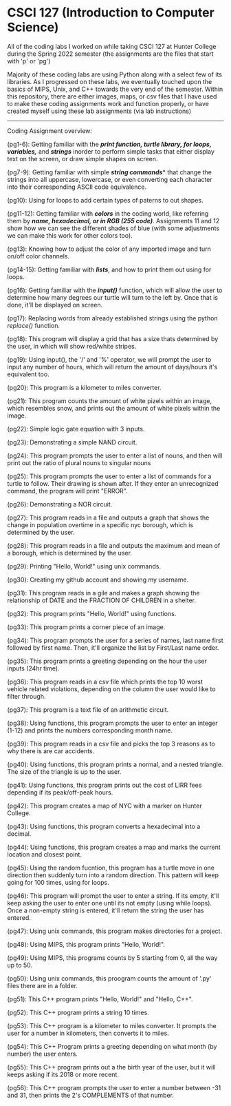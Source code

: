 # CSCI 127 (Introduction to Computer Science)
All of the coding labs I worked on while taking CSCI 127 at Hunter College during the Spring 2022 semester (the assignments are the files that start with 'p' or 'pg')

Majority of these coding labs are using Python along with a select few of its libraries. As I progressed on these labs, we eventually touched upon the basics of MIPS, Unix, and C++ towards the very end of the semester. Within this repository, there are either images, maps, or csv files that I have used to make these coding assignments work and function properly, or have created myself using these lab assignments (via lab instructions)
____________________________________________________________________________________________________________________________________________________________
Coding Assignment overview: 

  (pg1-6): Getting familiar with the ***print function, turtle library, for loops, variables,*** and ***strings*** inorder to perform simple tasks that either display text on the screen, or draw simple shapes on screen.
  
  (pg7-9): Getting familiar with simple ***string commands**** that change the strings into all uppercase, lowercase, or even converting each character into their corresponding ASCII code equivalence.
  
  (pg10): Using for loops to add certain types of paterns to out shapes.
  
  (pg11-12): Getting familiar with ***colors*** in the coding world, like referring them by ***name, hexadecimal, or in RGB (255 code)***. Assignments 11 and 12 show how we can see the different shades of blue (with some adjustments we can make this work for other colors too). 
  
  (pg13): Knowing how to adjust the color of any imported image and turn on/off color channels.
  
  (pg14-15): Getting familiar with ***lists***, and how to print them out using for loops.
  
  (pg16): Getting familiar with the ***input()*** function, which will allow the user to determine how many degrees our turtle will turn to the left by. Once that is done, it'll be displayed on screen.
  
  (pg17): Replacing words from already established strings using the python *replace()* function.
  
  (pg18): This program will display a grid that has a size thats determined by the user, in which will show red/white stripes.
  
  (pg19): Using input(), the '/' and '%' operator, we will prompt the user to input any number of hours, which will return the amount of days/hours it's equivalent too.
  
  (pg20): This program is a kilometer to miles converter.

  (pg21): This program counts the amount of white pizels within an image, which resembles snow, and prints out the amount of white pixels within the image.

  (pg22): Simple logic gate equation with 3 inputs.

  (pg23): Demonstrating a simple NAND circuit.

  (pg24): This program prompts the user to enter a list of nouns, and then will print out the ratio of plural nouns to singular nouns

  (pg25): This program prompts the user to enter a list of commands for a turtle to follow. Their drawing is shown after. If they enter an unrecognized command, the program will print "ERROR".

  (pg26): Demonstrating a NOR circuit.

  (pg27): This program reads in a file and outputs a graph that shows the change in population overtime in a specific nyc borough, which is determined by the user.

  (pg28): This program reads in a file and outputs the maximum and mean of a borough, which is determined by the user.

  (pg29): Printing "Hello, World!" using unix commands.

  (pg30): Creating my github account and showing my username.

  (pg31): This program reads in a gile and makes a graph showing the relationship of DATE and the FRACTION OF CHILDREN in a shelter.

  (pg32): This program prints "Hello, World!" using functions.

  (pg33): This program prints a corner piece of an image.

  (pg34): This program prompts the user for a series of names, last name first followed by first name. Then, it'll organize the list by First/Last name order.

  (pg35): This program prints a greeting depending on the hour the user inputs (24hr time).

  (pg36): This program reads in a csv file which prints the top 10 worst vehicle related violations, depending on the column the user would like to filter through.

  (pg37): This program is a text file of an arithmetic circuit.
  
  (pg38): Using functions, this program prompts the user to enter an integer (1-12) and prints the numbers corresponding month name.

  (pg39): This program reads in a csv file and picks the top 3 reasons as to why there is are car accidents.

  (pg40): Using functions, this program prints a normal, and a nested triangle. The size of the triangle is up to the user.

  (pg41): Using functions, this program prints out the cost of LIRR fees depending if its peak/off-peak hours.

  (pg42): This program creates a map of NYC with a marker on Hunter College.

  (pg43): Using functions, this program converts a hexadecimal into a decimal.

  (pg44): Using functions, this program creates a map and marks the current location and closest point.

  (pg45): Using the random fucntion, this program has a turtle move in one direction then suddenly turn into a random direction. This pattern will keep going for 100 times, using for loops.

  (pg46): This program will prompt the user to enter a string. If its empty, it'll keep asking the user to enter one until its not empty (using while loops). Once a non-empty string is entered, it'll return the string the user has entered. 

  (pg47): Using unix commands, this program makes directories for a project.

  (pg48): Using MIPS, this program prints "Hello, World!".

  (pg49): Using MIPS, this programs counts by 5 starting from 0, all the way up to 50.

  (pg50): Using unix commands, this proogram counts the amount of '.py' files there are in a folder.

  (pg51): This C++ program prints "Hello, World!" and "Hello, C++".

  (pg52): This C++ program prints a string 10 times.

  (pg53): This C++ program is a kilometer to miles converter. It prompts the user for a number in kilometers, then converts it to miles.

  (pg54): This C++ Program prints a greeting depending on what month (by number) the user enters.

  (pg55): This C++ program prints out a the birth year of the user, but it will keeps asking if its 2018 or more recent.

  (pg56): This C++ program prompts the user to enter a number between -31 and 31, then prints the 2's COMPLEMENTS of that number.








